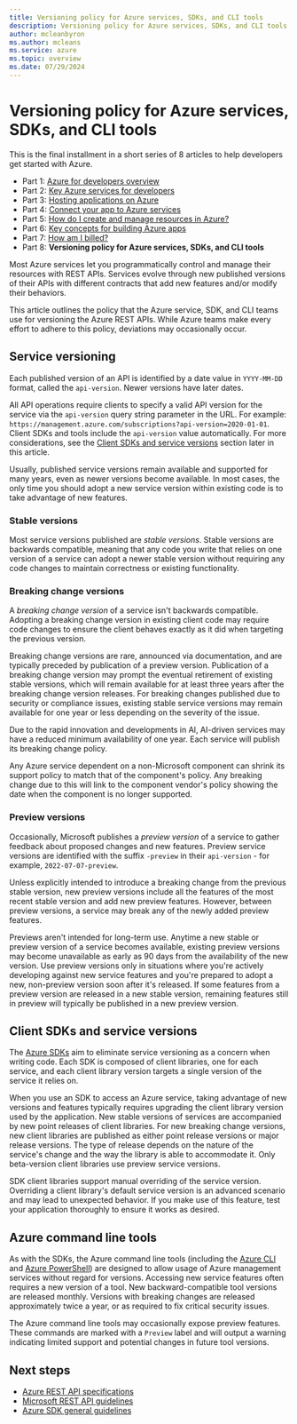 ```yaml
---
title: Versioning policy for Azure services, SDKs, and CLI tools
description: Versioning policy for Azure services, SDKs, and CLI tools
author: mcleanbyron
ms.author: mcleans
ms.service: azure
ms.topic: overview
ms.date: 07/29/2024
---
```


# Versioning policy for Azure services, SDKs, and CLI tools

This is the final installment in a short series of 8 articles to help developers get started with Azure.

* Part 1: [Azure for developers overview](azure-developer-overview.md)
* Part 2: [Key Azure services for developers](azure-developer-key-services.md)
* Part 3: [Hosting applications on Azure](hosting-apps-on-azure.md)
* Part 4: [Connect your app to Azure services](connect-to-azure-services.md)
* Part 5: [How do I create and manage resources in Azure?](azure-developer-create-resources.md)
* Part 6: [Key concepts for building Azure apps](azure-developer-key-concepts.md)
* Part 7: [How am I billed?](azure-developer-billing.md)
* Part 8: **Versioning policy for Azure services, SDKs, and CLI tools**

Most Azure services let you programmatically control and manage their resources with REST APIs. Services evolve through new published versions of their APIs with different contracts that add new features and/or modify their behaviors.

This article outlines the policy that the Azure service, SDK, and CLI teams use for versioning the Azure REST APIs. While Azure teams make every effort to adhere to this policy, deviations may occasionally occur.

## Service versioning

Each published version of an API is identified by a date value in `YYYY-MM-DD` format, called the `api-version`. Newer versions have later dates.

All API operations require clients to specify a valid API version for the service via the `api-version` query string parameter in the URL. For example: `https://management.azure.com/subscriptions?api-version=2020-01-01`. Client SDKs and tools include the `api-version` value automatically. For more considerations, see the [Client SDKs and service versions](#client-sdks-and-service-versions) section later in this article.

Usually, published service versions remain available and supported for many years, even as newer versions become available. In most cases, the only time you should adopt a new service version within existing code is to take advantage of new features.

### Stable versions

Most service versions published are *stable versions*. Stable versions are backwards compatible, meaning that any code you write that relies on one version of a service can adopt a newer stable version without requiring any code changes to maintain correctness or existing functionality.

### Breaking change versions

A *breaking change version* of a service isn't backwards compatible. Adopting a breaking change version in existing client code may require code changes to ensure the client behaves exactly as it did when targeting the previous version.

Breaking change versions are rare, announced via documentation, and are typically preceded by publication of a preview version. Publication of a breaking change version may prompt the eventual retirement of existing stable versions, which will remain available for at least three years after the breaking change version releases. For breaking changes published due to security or compliance issues, existing stable service versions may remain available for one year or less depending on the severity of the issue.

Due to the rapid innovation and developments in AI, AI-driven services may have a reduced minimum availability of one year. Each service will publish its breaking change policy.

Any Azure service dependent on a non-Microsoft component can shrink its support policy to match that of the component's policy. Any breaking change due to this will link to the component vendor's policy showing the date when the component is no longer supported.

### Preview versions

Occasionally, Microsoft publishes a *preview version* of a service to gather feedback about proposed changes and new features. Preview service versions are identified with the suffix `-preview` in their `api-version` - for example, `2022-07-07-preview`.

Unless explicitly intended to introduce a breaking change from the previous stable version, new preview versions include all the features of the most recent stable version and add new preview features. However, between preview versions, a service may break any of the newly added preview features.

Previews aren't intended for long-term use. Anytime a new stable or preview version of a service becomes available, existing preview versions may become unavailable as early as 90 days from the availability of the new version. Use preview versions only in situations where you're actively developing against new service features and you're prepared to adopt a new, non-preview version soon after it's released. If some features from a preview version are released in a new stable version, remaining features still in preview will typically be published in a new preview version.

## Client SDKs and service versions

The [Azure SDKs](https://azure.github.io/azure-sdk/releases/latest/) aim to eliminate service versioning as a concern when writing code. Each SDK is composed of client libraries, one for each service, and each client library version targets a single version of the service it relies on.

When you use an SDK to access an Azure service, taking advantage of new versions and features typically requires upgrading the client library version used by the application. New stable versions of services are accompanied by new point releases of client libraries. For new breaking change versions, new client libraries are published as either point release versions or major release versions. The type of release depends on the nature of the service's change and the way the library is able to accommodate it. Only beta-version client libraries use preview service versions.

SDK client libraries support manual overriding of the service version. Overriding a client library's default service version is an advanced scenario and may lead to unexpected behavior. If you make use of this feature, test your application thoroughly to ensure it works as desired.

## Azure command line tools

As with the SDKs, the Azure command line tools (including the [Azure CLI](/cli/azure/) and [Azure PowerShell](/powershell/azure/)) are designed to allow usage of Azure management services without regard for versions. Accessing new service features often requires a new version of a tool. New backward-compatible tool versions are released monthly. Versions with breaking changes are released approximately twice a year, or as required to fix critical security issues.

The Azure command line tools may occasionally expose preview features. These commands are marked with a `Preview` label and will output a warning indicating limited support and potential changes in future tool versions.

## Next steps

- [Azure REST API specifications](https://github.com/Azure/azure-rest-api-specs)
- [Microsoft REST API guidelines](https://github.com/microsoft/api-guidelines)
- [Azure SDK general guidelines](https://azure.github.io/azure-sdk/general_introduction.html)

